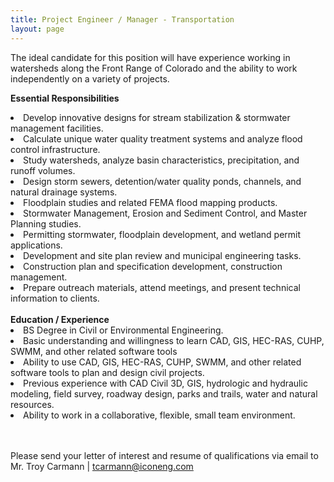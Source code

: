 ```yaml
---
title: Project Engineer / Manager - Transportation
layout: page
---
```

The ideal candidate for this position will have experience working in watersheds along the Front Range of Colorado and the ability to work independently on a variety of projects.

<b>Essential Responsibilities</b>
<li>Develop innovative designs for stream stabilization & stormwater management facilities.</li>
<li>Calculate unique water quality treatment systems and analyze flood control infrastructure.</li>
<li>Study watersheds, analyze basin characteristics, precipitation, and runoff volumes.</li>
<li>Design storm sewers, detention/water quality ponds, channels, and natural drainage systems.</li>
<li>Floodplain studies and related FEMA flood mapping products.</li>
<li>Stormwater Management, Erosion and Sediment Control, and Master Planning studies.</li>
<li>Permitting stormwater, floodplain development, and wetland permit applications.</li>
<li>Development and site plan review and municipal engineering tasks.</li>
<li>Construction plan and specification development, construction management.</li>
<li>Prepare outreach materials, attend meetings, and present technical information to clients.</li>

<br>
<b>Education / Experience</b>

<li>BS Degree in Civil or Environmental Engineering.</li>
<li>Basic understanding and willingness to learn CAD, GIS, HEC-RAS, CUHP, SWMM, and other related software tools</li>
<li>Ability to use CAD, GIS, HEC-RAS, CUHP, SWMM, and other related software tools to plan and design civil projects.</li>
<li>Previous experience with CAD Civil 3D, GIS, hydrologic and hydraulic modeling, field survey, roadway design, parks and trails, water and natural resources.</li>
<li>Ability to work in a collaborative, flexible, small team environment.</li>

<br>
<br>

Please send your letter of interest and resume of qualifications via email to
Mr. Troy Carmann | <tcarmann@iconeng.com>
